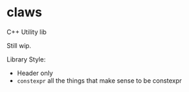 # claws
C++ Utility lib

Still wip.

Library Style:
 - Header only
 - `constexpr` all the things that make sense to be constexpr
